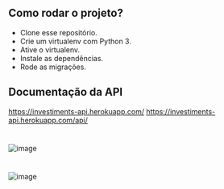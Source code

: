 ## Como rodar o projeto?

* Clone esse repositório.
* Crie um virtualenv com Python 3.
* Ative o virtualenv.
* Instale as dependências.
* Rode as migrações.

## Documentação da API
https://investiments-api.herokuapp.com/
https://investiments-api.herokuapp.com/api/
#
![image](https://user-images.githubusercontent.com/81093045/185272346-83d2b7a5-0a67-4ad0-ba93-d586942b32ba.png)

#

![image](https://user-images.githubusercontent.com/81093045/185272506-bcf9a097-eed6-44bd-bbae-3f953fe85743.png)
